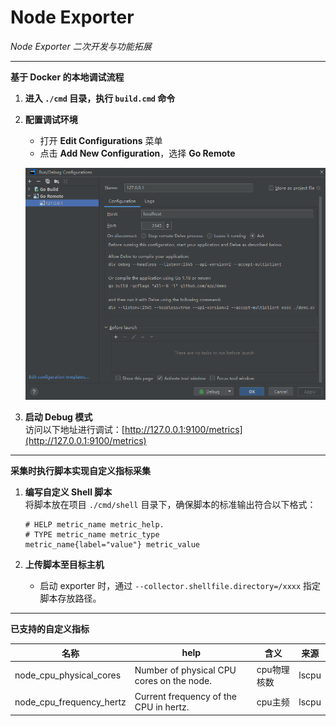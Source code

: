 # Node Exporter   
*Node Exporter 二次开发与功能拓展*

---

**基于 Docker 的本地调试流程**
1. **进入 `./cmd` 目录，执行 `build.cmd` 命令**
2. **配置调试环境**
   - 打开 **Edit Configurations** 菜单
   - 点击 **Add New Configuration**，选择 **Go Remote**

   ![调试配置](img/debug.png)
3. **启动 Debug 模式**  
   访问以下地址进行调试：[http://127.0.0.1:9100/metrics](http://127.0.0.1:9100/metrics)

---

**采集时执行脚本实现自定义指标采集**

1. **编写自定义 Shell 脚本**  
   将脚本放在项目 `./cmd/shell` 目录下，确保脚本的标准输出符合以下格式：

   ```text
   # HELP metric_name metric_help.
   # TYPE metric_name metric_type
   metric_name{label="value"} metric_value

2. **上传脚本至目标主机**
   - 启动 exporter 时，通过 `--collector.shellfile.directory=/xxxx` 指定脚本存放路径。

---

**已支持的自定义指标**

| 名称                       | help                                      | 含义      | 来源    |
|--------------------------|-------------------------------------------|---------|-------|
| node_cpu_physical_cores  | Number of physical CPU cores on the node. | cpu物理核数 | lscpu |
| node_cpu_frequency_hertz | Current frequency of the CPU in hertz.    | cpu主频   | lscpu |
